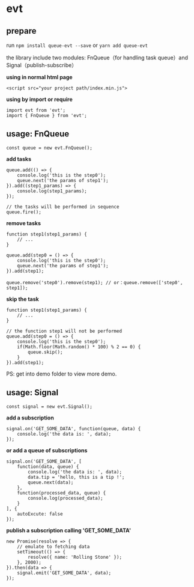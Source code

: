 # evt

## prepare

run `npm install queue-evt --save` or `yarn add queue-evt`

the library include two modules: FnQueue（for handling task queue）and Signal（publish-subscribe）

**using in normal html page**

    <script src="your project path/index.min.js">

**using by import or require**

    import evt from 'evt';
    import { FnQueue } from 'evt';

## usage: FnQueue

    const queue = new evt.FnQueue();

**add tasks**

    queue.add(() => {
        console.log('this is the step0');
        queue.next('the params of step1');
    }).add((step1_params) => {
        console.log(step1_params);
    });

    // the tasks will be performed in sequence
    queue.fire();

**remove tasks**

    function step1(step1_params) {
        // ...
    }

    queue.add(step0 = () => {
        console.log('this is the step0');
        queue.next('the params of step1');
    }).add(step1);

    queue.remove('step0').remove(step1); // or：queue.remove(['step0', step1]);

**skip the task**

    function step1(step1_params) {
        // ...
    }

    // the function step1 will not be performed
    queue.add(step0 = () => {
        console.log('this is the step0');
        if(Math.floor(Math.random() * 100) % 2 == 0) {
            queue.skip();
        }
    }).add(step1);

PS: get into demo folder to view more demo.

## usage: Signal

    const signal = new evt.Signal();

**add a subscription**

    signal.on('GET_SOME_DATA', function(queue, data) {
        console.log('the data is: ', data);
    });

**or add a queue of subscriptions**

    signal.on('GET_SOME_DATA', [
        function(data, queue) {
            console.log('the data is: ', data);
            data.tip = 'hello, this is a tip !';
            queue.next(data);
        },
        function(processed_data, queue) {
            console.log(processed_data);
        }
    ], {
        autoExcute: false
    });

**publish a subscription calling 'GET_SOME_DATA'**

    new Promise(resolve => {
        // emulate to fetching data
        setTimeout(() => {
            resolve({ name: 'Rolling Stone' });
        }, 2000);
    }).then(data => {
        signal.emit('GET_SOME_DATA', data);
    });
